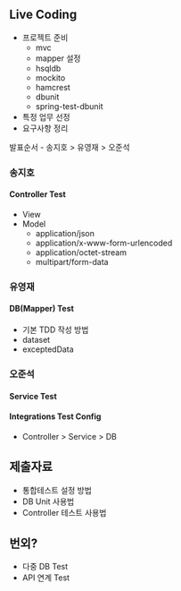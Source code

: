 

## Live Coding
 - 프로젝트 준비  
   - mvc
   - mapper 설정
   - hsqldb
   - mockito
   - hamcrest
   - dbunit
   - spring-test-dbunit
 - 특정 업무 선정  
 - 요구사항 정리  
 
발표순서 - 송지호 > 유영재 > 오준석

### 송지호

#### Controller Test
 - View  
 - Model  
   - application/json  
   - application/x-www-form-urlencoded  
   - application/octet-stream  
   - multipart/form-data


### 유영재

#### DB(Mapper) Test
 - 기본 TDD 작성 방법  
 - dataset  
 - exceptedData  

### 오준석

#### Service Test

#### Integrations Test Config
 - Controller > Service > DB
 

## 제출자료
  - 통합테스트 설정 방법  
  - DB Unit 사용법  
  - Controller 테스트 사용법  
  
## 번외?
  - 다중 DB Test
  - API 연계 Test
  

  
  
